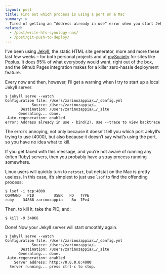 ```yaml
---
layout: post
title: Find out which process is using a port on a Mac
summary: >
  Tired of getting an “Address already in use” error when you start Jekyll on your Mac? Use this handy command to track down the cause, and get your server back up and running.
related:
  - /post/write-hfs-synology-nas/
  - /post/git-push-to-deploy/
---
```


I’ve been using [Jekyll](http://jekyllrb.com/), the static HTML site generator, more and more these last few weeks – for both personal projects and at [mySociety](http://mysociety.org/) for sites like [Poplus](http://poplus.org/). It does 95% of what everybody would want, right out of the box, and the Github Pages integration makes for a killer zero-hassle deployment feature.

Every now and then, however, I’ll get a warning when I try to start up a local Jekyll server:

~~~
$ jekyll serve --watch
Configuration file: /Users/zarinozappia/…/_config.yml
            Source: /Users/zarinozappia/…
       Destination: /Users/zarinozappia/…/_site
      Generating... done.
 Auto-regeneration: enabled
error: Address already in use - bind(2). Use --trace to view backtrace
~~~

The error’s annoying, not only because it doesn’t tell you which port Jekyll’s trying to use (4000), but also because it doesn’t say what’s using the port, so you have no idea what to kill.

If you get faced with this message, and you’re not aware of running any (often Ruby) servers, then you probably have a stray process running somewhere.

Linux users will quickly turn to `netstat`, but netstat on the Mac is pretty useless. In this case, it’s simplest to just use `lsof` to find the offending process:

~~~
$ lsof -i tcp:4000
COMMAND   PID         USER   FD   TYPE
ruby    34868 zarinozappia    8u  IPv4
~~~

Then, to kill it, take the PID, and:

~~~
$ kill -9 34868
~~~

Done! Now your Jekyll server will start smoothly again.

~~~
$ jekyll serve --watch
Configuration file: /Users/zarinozappia/…/_config.yml
            Source: /Users/zarinozappia/…
       Destination: /Users/zarinozappia/…/_site
      Generating... done.
 Auto-regeneration: enabled
    Server address: http://0.0.0.0:4000
  Server running... press ctrl-c to stop.
~~~
